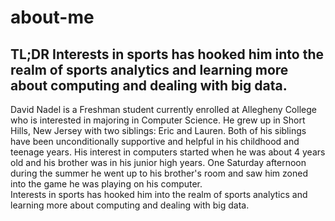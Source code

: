 # about-me
## TL;DR Interests in sports has hooked him into the realm of sports analytics and learning more about computing and dealing with big data.
David Nadel is a Freshman student currently enrolled at Allegheny College who is interested in majoring in Computer Science. He grew up in Short Hills, New Jersey with two siblings: Eric and Lauren. Both of his siblings have been unconditionally supportive and helpful in his childhood and teenage years.
His interest in computers started when he was about 4 years old and his brother was in his junior high years. One Saturday afternoon during the summer he went up to his brother's room and saw him zoned into the game he was playing on his computer.    
Interests in sports has hooked him into the realm of sports analytics and learning more about computing and dealing with big data.
